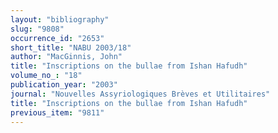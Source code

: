 ```yaml
---
layout: "bibliography"
slug: "9808"
occurrence_id: "2653"
short_title: "NABU 2003/18"
author: "MacGinnis, John"
title: "Inscriptions on the bullae from Ishan Hafudh"
volume_no_: "18"
publication_year: "2003"
journal: "Nouvelles Assyriologiques Brèves et Utilitaires"
title: "Inscriptions on the bullae from Ishan Hafudh"
previous_item: "9811"
---
```

